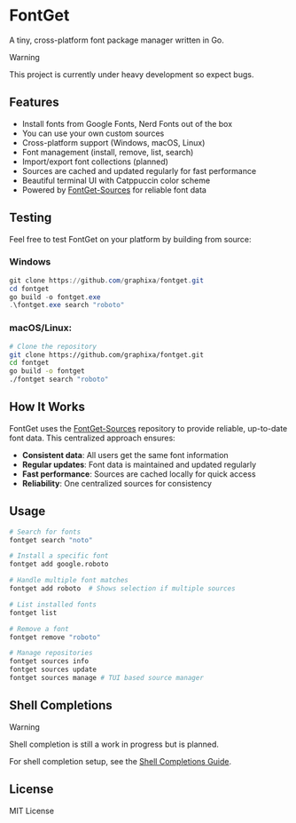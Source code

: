 # FontGet
A tiny, cross-platform font package manager written in Go.

> [!WARNING]  
> This project is currently under heavy development so expect bugs.

## Features

- Install fonts from Google Fonts, Nerd Fonts out of the box
- You can use your own custom sources
- Cross-platform support (Windows, macOS, Linux)
- Font management (install, remove, list, search)
- Import/export font collections (planned)
- Sources are cached and updated regularly for fast performance
- Beautiful terminal UI with Catppuccin color scheme
- Powered by [FontGet-Sources](https://github.com/Graphixa/FontGet-Sources) for reliable font data

## Testing

Feel free to test FontGet on your platform by building from source:

### Windows

```powershell
git clone https://github.com/graphixa/fontget.git
cd fontget
go build -o fontget.exe
.\fontget.exe search "roboto"
```

### macOS/Linux:
```bash
# Clone the repository
git clone https://github.com/graphixa/fontget.git
cd fontget
go build -o fontget
./fontget search "roboto"
```

## How It Works

FontGet uses the [FontGet-Sources](https://github.com/Graphixa/FontGet-Sources) repository to provide reliable, up-to-date font data. This centralized approach ensures:

- **Consistent data**: All users get the same font information
- **Regular updates**: Font data is maintained and updated regularly
- **Fast performance**: Sources are cached locally for quick access
- **Reliability**: One centralized sources for consistency

## Usage

```bash
# Search for fonts
fontget search "noto"

# Install a specific font
fontget add google.roboto

# Handle multiple font matches
fontget add roboto  # Shows selection if multiple sources

# List installed fonts
fontget list

# Remove a font
fontget remove "roboto"

# Manage repositories
fontget sources info
fontget sources update
fontget sources manage # TUI based source manager
```

## Shell Completions
> [!WARNING]  
> Shell completion is still a work in progress but is planned.
> 
For shell completion setup, see the [Shell Completions Guide](docs/shell-completions.md).


## License

MIT License